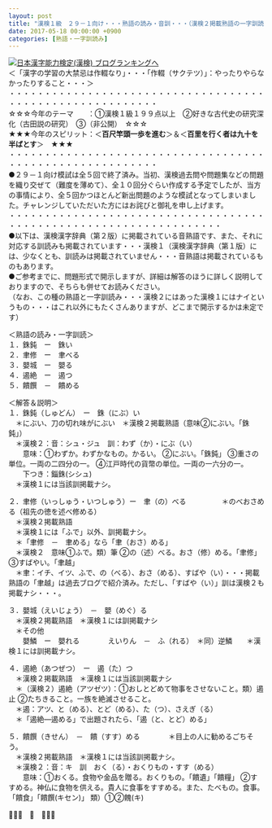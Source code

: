 ```yaml
---
layout: post
title: "漢検１級　２９－１向け・・・熟語の読み・音訓・・・（漢検２掲載熟語の一字訓読み）"
date: 2017-05-18 00:00:00 +0900
categories: [熟語・一字訓読み]
---
```


[![](/syuusyuu9701/assets/images/漢検１級-２９－１向け・・・熟語の読み・音訓・・・（漢検２掲載熟語の一字訓読み）-br_c_3028_1.gif)](http://blog.with2.net/link.php?1659096:3028 "日本漢字能力検定(漢検) ブログランキングへ")[日本漢字能力検定(漢検) ブログランキングへ](http://blog.with2.net/link.php?1659096:3028)  
＜「漢字の学習の大禁忌は作輟なり」・・・「作輟（サクテツ）」：やったりやらなかったりすること・・・＞  
・・・・・・・・・・・・・・・・・・・・・・・・・・・・・・・・・・・・・・・・・・・・・・・・・・・・・・・・・  
☆☆☆今年のテーマ　　：①漢検１級１９９点以上　②好きな古代史の研究深化（古田説の研究）　③（非公開）　☆☆☆　　  
★★★今年のスピリット：＜**百尺竿頭一歩を進む**＞＆＜**百里を行く者は九十を半ばとす**＞　★★★  
・・・・・・・・・・・・・・・・・・・・・・・・・・・・・・・・・・・・・・・・・・・・・・・・・・・・・・・・・  
●２９－１向け模試は全５回で終了済み。当初、漢検過去問や問題集などの問題を織り交ぜて（難度を薄めて）、全１０回分ぐらい作成する予定でしたが、当方の事情により、全５回かつほとんど新出問題のような模試となってしまいました。チャレンジしていただいた方にはお詫びと御礼を申し上げます。  
・・・・・・・・・・・・・・・・・・・・・・・・・・・・・・・・・・・・・・・・・・・・・・・・・・・・・・・・・・・・・・・・・・  
●以下は、漢検漢字辞典（第２版）に掲載されている音熟語です、また、それに対応する訓読みも掲載されています・・・漢検１（漢検漢字辞典（第１版）には、少なくとも、訓読みは掲載されていません・・・音熟語は掲載されているものもあります。  
●ご参考までに、問題形式で開示しますが、詳細は解答のほうに詳しく説明しておりますので、そちらも併せてお読みください。  
（なお、この種の熟語と一字訓読み・・・漢検２にはあった漢検１にはナイというもの・・・はこれ以外にもたくさんありますが、どこまで開示するかは未定です）  
  
＜熟語の読み・一字訓読＞  
１．銖鈍　ー　銖い  
２．聿修　ー　聿べる  
３．嬰城　ー　嬰る  
４．遏絶　ー　遏つ  
５．饋饌　－　饋める  
  
＜解答＆説明＞  
１．銖鈍（しゅどん）　ー　銖（にぶ）い  
　＊にぶい、刀の切れ味がにぶい　＊漢検２掲載熟語（意味②にぶい。「銖鈍」）  
　＊漢検２：音：シュ・ジュ　訓：わず（か）・にぶ（い）  
　　意味：①わずか。わずかなもの。かるい。 ②にぶい。「銖鈍」 ③重さの単位。一両の二四分の一。 ④江戸時代の貨幣の単位。一両の一六分の一。  
　　下つき：錙銖(シシュ)  
　＊漢検１には当該訓掲載ナシ。  
  
２．聿修（いっしゅう・いつしゅう）ー　聿（の）べる　　　　　＊のべおさめる（祖先の徳を述べ修める）  
　＊漢検２掲載熟語　  
　＊漢検１には「ふで」以外、訓掲載ナシ。  
　＊「聿修　－　聿める」なら「聿（おさ）める」  
　＊漢検２　意味①ふで。類）筆 ②の（述）べる。おさ（修）める。「聿修」③すばやい。「聿越」  
　＊聿：イチ、イツ、ふで、の（べる）、おさ（める）、すばや（い）・・・掲載熟語の「聿越」は過去ブログで紹介済み。ただし、「すばや（い）」訓は漢検２も掲載ナシ・・・。  
  
３．嬰城（えいじょう）　－　嬰（めぐ）る　　　  
　＊漢検２掲載熟語　＊漢検１には訓掲載ナシ  
　＊その他  
　　嬰鱗　ー　嬰れる　　　　えいりん　－　ふ（れる）　＊同）逆鱗　　＊漢検１には訓掲載ナシ。  
  
４．遏絶（あつぜつ）　ー　遏（た）つ  
　＊漢検２掲載熟語　＊漢検１には当該訓掲載ナシ  
　＊（漢検２）遏絶（アツゼツ）：①おしとどめて物事をさせないこと。類）遏止 ②たちきること。一族を絶滅させること。  
　＊遏：アツ、と（める）、とど（める）、た（つ）、さえぎ（る）  
　＊「遏絶―遏める」で出題されたら、「遏（と、とど）める」  
  
５．饋饌（きせん）　－　饋（すす）める　　　　＊目上の人に勧めるごちそう。  
　＊漢検２掲載熟語　＊漢検１には当該訓掲載ナシ。  
　＊漢検２：音：キ　訓　おく（る）・おくりもの・すす（める）  
　　意味：①おくる。食物や金品を贈る。おくりもの。「饋遺」「饋糧」 ②すすめる。神仏に食物を供える。貴人に食事をすすめる。また、たべもの。食事。「饋食」「饋饌(キセン)」 類）①②餽(キ)  
  
👋👋👋　🐔　👋👋👋